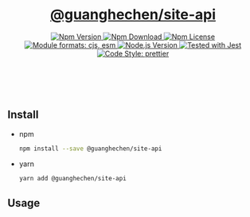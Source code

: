 <header>
  <h1 align="center">
    <a href="https://github.com/guanghechen/yozora/tree/master/packages/site-api#readme">@guanghechen/site-api</a>
  </h1>
  <div align="center">
    <a href="https://www.npmjs.com/package/@guanghechen/site-api">
      <img
        alt="Npm Version"
        src="https://img.shields.io/npm/v/@guanghechen/site-api.svg"
      />
    </a>
    <a href="https://www.npmjs.com/package/@guanghechen/site-api">
      <img
        alt="Npm Download"
        src="https://img.shields.io/npm/dm/@guanghechen/site-api.svg"
      />
    </a>
    <a href="https://www.npmjs.com/package/@guanghechen/site-api">
      <img
        alt="Npm License"
        src="https://img.shields.io/npm/l/@guanghechen/site-api.svg"
      />
    </a>
    <a href="#install">
      <img
        alt="Module formats: cjs, esm"
        src="https://img.shields.io/badge/module_formats-cjs%2C%20esm-green.svg"
      />
    </a>
    <a href="https://github.com/nodejs/node">
      <img
        alt="Node.js Version"
        src="https://img.shields.io/node/v/@guanghechen/site-api"
      />
    </a>
    <a href="https://github.com/facebook/jest">
      <img
        alt="Tested with Jest"
        src="https://img.shields.io/badge/tested_with-jest-9c465e.svg"
      />
    </a>
    <a href="https://github.com/prettier/prettier">
      <img
        alt="Code Style: prettier"
        src="https://img.shields.io/badge/code_style-prettier-ff69b4.svg?style=flat-square"
      />
    </a>
  </div>
</header>
<br/>

## Install

* npm

  ```bash
  npm install --save @guanghechen/site-api
  ```

* yarn

  ```bash
  yarn add @guanghechen/site-api
  ```

## Usage

